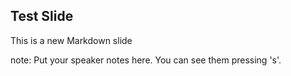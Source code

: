 ## Test Slide ##

This is a new Markdown slide

note:
    Put your speaker notes here.
    You can see them pressing 's'.
